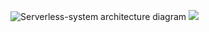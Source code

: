 ![Serverless-system architecture diagram](./images/serverless-system.svg)
<img src="./images/serverless-system.svg">